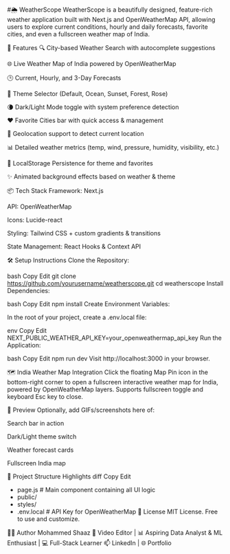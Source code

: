 #🌦️ WeatherScope
WeatherScope is a beautifully designed, feature-rich weather application built with Next.js and OpenWeatherMap API, allowing users to explore current conditions, hourly and daily forecasts, favorite cities, and even a fullscreen weather map of India.

<!-- Optional: Add a screenshot of your app -->

🚀 Features
🔍 City-based Weather Search with autocomplete suggestions

🌐 Live Weather Map of India powered by OpenWeatherMap

🕒 Current, Hourly, and 3-Day Forecasts

🎨 Theme Selector (Default, Ocean, Sunset, Forest, Rose)

🌘 Dark/Light Mode toggle with system preference detection

❤️ Favorite Cities bar with quick access & management

📍 Geolocation support to detect current location

📊 Detailed weather metrics (temp, wind, pressure, humidity, visibility, etc.)

💾 LocalStorage Persistence for theme and favorites

✨ Animated background effects based on weather & theme

📦 Tech Stack
Framework: Next.js

API: OpenWeatherMap

Icons: Lucide-react

Styling: Tailwind CSS + custom gradients & transitions

State Management: React Hooks & Context API

🛠️ Setup Instructions
Clone the Repository:

bash
Copy
Edit
git clone https://github.com/yourusername/weatherscope.git
cd weatherscope
Install Dependencies:

bash
Copy
Edit
npm install
Create Environment Variables:

In the root of your project, create a .env.local file:

env
Copy
Edit
NEXT_PUBLIC_WEATHER_API_KEY=your_openweathermap_api_key
Run the Application:

bash
Copy
Edit
npm run dev
Visit http://localhost:3000 in your browser.

🗺️ India Weather Map Integration
Click the floating Map Pin icon in the bottom-right corner to open a fullscreen interactive weather map for India, powered by OpenWeatherMap layers. Supports fullscreen toggle and keyboard Esc key to close.

📸 Preview
Optionally, add GIFs/screenshots here of:

Search bar in action

Dark/Light theme switch

Weather forecast cards

Fullscreen India map

📁 Project Structure Highlights
diff
Copy
Edit
- page.js          # Main component containing all UI logic
- public/
- styles/
- .env.local       # API Key for OpenWeatherMap
📜 License
MIT License. Free to use and customize.

👨‍💻 Author
Mohammed Shaaz
🎥 Video Editor | 📊 Aspiring Data Analyst & ML Enthusiast | 💻 Full-Stack Learner
📫 LinkedIn | 🌐 Portfolio
